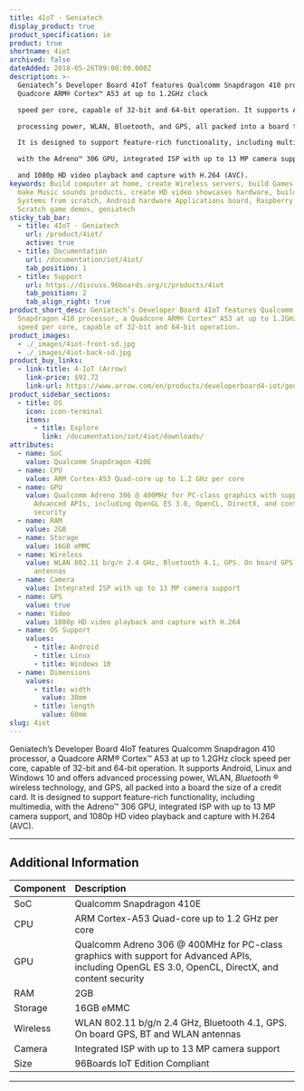 ```yaml
---
title: 4IoT - Geniatech
display_product: true
product_specification: ie
product: true
shortname: 4iot
archived: false
dateAdded: 2018-05-26T09:00:00.000Z
description: >-
  Geniatech’s Developer Board 4IoT features Qualcomm Snapdragon 410 processor, a
  Quadcore ARM® Cortex™ A53 at up to 1.2GHz clock

  speed per core, capable of 32-bit and 64-bit operation. It supports Android, Linux and Windows 10 and offers advanced

  processing power, WLAN, Bluetooth, and GPS, all packed into a board the size of a credit card.

  It is designed to support feature-rich functionality, including multimedia,

  with the Adreno™ 306 GPU, integrated ISP with up to 13 MP camera support,

  and 1080p HD video playback and capture with H.264 (AVC).
keywords: Build computer at home, create Wireless servers, build Games consoles,
  make Music sounds products, create HD video showcases hardware, build Audio
  Systems from scratch, Android hardware Applications board, Raspberry Pi
  Scratch game demos, geniatech
sticky_tab_bar:
  - title: 4IoT - Geniatech
    url: /product/4iot/
    active: true
  - title: Documentation
    url: /documentation/iot/4iot/
    tab_position: 1
  - title: Support
    url: https://discuss.96boards.org/c/products/4iot
    tab_position: 2
    tab_align_right: true
product_short_desc: Geniatech’s Developer Board 4IoT features Qualcomm
  Snapdragon 410 processor, a Quadcore ARM® Cortex™ A53 at up to 1.2GHz clock
  speed per core, capable of 32-bit and 64-bit operation.
product_images:
  - ./_images/4iot-front-sd.jpg
  - ./_images/4iot-back-sd.jpg
product_buy_links:
  - link-title: 4-IoT (Arrow)
    link-price: $92.72
    link-url: https://www.arrow.com/en/products/developerboard4-iot/geniatech-inc
product_sidebar_sections:
  - title: OS
    icon: icon-terminal
    items:
      - title: Explore
        link: /documentation/iot/4iot/downloads/
attributes:
  - name: SoC
    value: Qualcomm Snapdragon 410E
  - name: CPU
    value: ARM Cortex-A53 Quad-core up to 1.2 GHz per core
  - name: GPU
    value: Qualcomm Adreno 306 @ 400MHz for PC-class graphics with support for
      Advanced APIs, including OpenGL ES 3.0, OpenCL, DirectX, and content
      security
  - name: RAM
    value: 2GB
  - name: Storage
    value: 16GB eMMC
  - name: Wireless
    value: WLAN 802.11 b/g/n 2.4 GHz, Bluetooth 4.1, GPS. On board GPS, BT and WLAN
      antennas
  - name: Camera
    value: Integrated ISP with up to 13 MP camera support
  - name: GPS
    value: true
  - name: Video
    value: 1080p HD video playback and capture with H.264
  - name: OS Support
    values:
      - title: Android
      - title: Linux
      - title: Windows 10
  - name: Dimensions
    values:
      - title: width
        value: 30mm
      - title: length
        value: 60mm
slug: 4iot
---
```

Geniatech’s Developer Board 4IoT features Qualcomm Snapdragon 410 processor, a Quadcore ARM® Cortex™ A53 at up to 1.2GHz clock
speed per core, capable of 32-bit and 64-bit operation. It supports Android, Linux and Windows 10 and offers advanced
processing power, WLAN, _Bluetooth_ ® wireless technology, and GPS, all packed into a board the size of a credit card.
It is designed to support feature-rich functionality, including multimedia,
with the Adreno™ 306 GPU, integrated ISP with up to 13 MP camera support,
and 1080p HD video playback and capture with H.264 (AVC).

***

## Additional Information


|   Component          |   Description                                                                                    |
|:---------------------|:-------------------------------------------------------------------------------------------------|
|  SoC                 | Qualcomm Snapdragon 410E                                                                         |
|  CPU                 | ARM Cortex-A53 Quad-core up to 1.2 GHz per core                                                  |
|  GPU                 | Qualcomm Adreno 306 @ 400MHz for PC-class graphics with support for Advanced APIs, including OpenGL ES 3.0, OpenCL, DirectX, and content security                                                                                   |
|  RAM                 | 2GB                                                                                              |
|  Storage             | 16GB eMMC                                                                                        |
|  Wireless            | WLAN 802.11 b/g/n 2.4 GHz, Bluetooth 4.1, GPS. On board GPS, BT and WLAN antennas                |
|  Camera              | Integrated ISP with up to 13 MP camera support                                                   |
|  Size                | 96Boards IoT Edition Compliant                                                                   |




***
